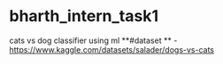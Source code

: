 # bharth_intern_task1
cats vs dog classifier using ml
**#dataset ** -https://www.kaggle.com/datasets/salader/dogs-vs-cats
